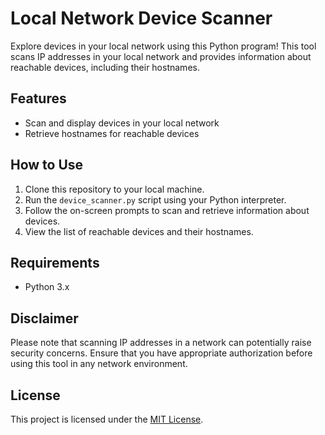 # Local Network Device Scanner

Explore devices in your local network using this Python program! This tool scans IP addresses in your local network and provides information about reachable devices, including their hostnames.

## Features

- Scan and display devices in your local network
- Retrieve hostnames for reachable devices

## How to Use

1. Clone this repository to your local machine.
2. Run the `device_scanner.py` script using your Python interpreter.
3. Follow the on-screen prompts to scan and retrieve information about devices.
4. View the list of reachable devices and their hostnames.

## Requirements

- Python 3.x

## Disclaimer

Please note that scanning IP addresses in a network can potentially raise security concerns. Ensure that you have appropriate authorization before using this tool in any network environment.


## License

This project is licensed under the [MIT License](LICENSE).
